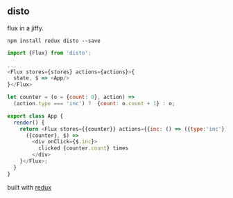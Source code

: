 disto
---

flux in a jiffy.

`npm install redux disto --save`

```js
import {Flux} from 'disto';

...
<Flux stores={stores} actions={actions}>{
  state, $ => <App/>
}</Flux>
```

```js
let counter = (o = {count: 0}, action) =>
  (action.type === 'inc') ?  {count: o.count + 1} : o;

export class App {
  render() {
    return <Flux stores={{counter}} actions={{inc: () => ({type:'inc'})}}>{
      ({counter}, $) =>
        <div onClick={$.inc}>
          clicked {counter.count} times
        </div>
    }</Flux>;
  }
}
```

built with [redux](https://github.com/gaearon/redux)

